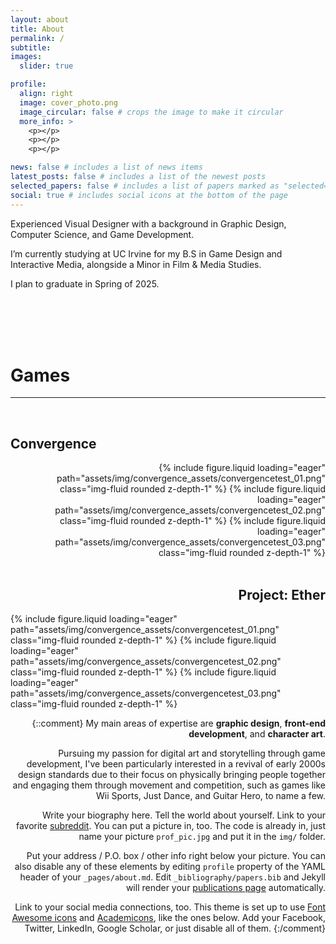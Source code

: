 ```yaml
---
layout: about
title: About
permalink: /
subtitle: 
images:
  slider: true

profile:
  align: right
  image: cover_photo.png
  image_circular: false # crops the image to make it circular
  more_info: >
    <p></p>
    <p></p>
    <p></p>

news: false # includes a list of news items
latest_posts: false # includes a list of the newest posts
selected_papers: false # includes a list of papers marked as "selected={true}"
social: true # includes social icons at the bottom of the page
---
```


Experienced Visual Designer with a background in Graphic Design, Computer Science, and Game Development.

I’m currently studying at UC Irvine for my B.S in Game Design and Interactive Media, alongside a Minor in Film & Media Studies. 

I plan to graduate in Spring of 2025.

<br><br><br><br>
<h1>Games</h1>
<hr>
<br>
<h2><strong>Convergence</strong></h2>
<swiper-container keyboard="true" navigation="true" pagination="true" pagination-clickable="true" pagination-dynamic-bullets="true" rewind="true" align="right">

  <swiper-slide>{% include figure.liquid loading="eager" path="assets/img/convergence_assets/convergencetest_01.png" class="img-fluid rounded z-depth-1" %}</swiper-slide>
  <swiper-slide>{% include figure.liquid loading="eager" path="assets/img/convergence_assets/convergencetest_02.png" class="img-fluid rounded z-depth-1" %}</swiper-slide>
  <swiper-slide>{% include figure.liquid loading="eager" path="assets/img/convergence_assets/convergencetest_03.png" class="img-fluid rounded z-depth-1" %}</swiper-slide>
</swiper-container>
<br>
<br>
<h2><strong>Project: Ether</strong></h2>
<swiper-container keyboard="true" navigation="true" pagination="true" pagination-clickable="true" pagination-dynamic-bullets="true" rewind="true" align="right">
  <swiper-slide>{% include figure.liquid loading="eager" path="assets/img/convergence_assets/convergencetest_01.png" class="img-fluid rounded z-depth-1" %}</swiper-slide>
  <swiper-slide>{% include figure.liquid loading="eager" path="assets/img/convergence_assets/convergencetest_02.png" class="img-fluid rounded z-depth-1" %}</swiper-slide>
  <swiper-slide>{% include figure.liquid loading="eager" path="assets/img/convergence_assets/convergencetest_03.png" class="img-fluid rounded z-depth-1" %}</swiper-slide>
</swiper-container>

{::comment}
My main areas of expertise are <strong>graphic design</strong>, <strong>front-end development</strong>, and <strong>character art</strong>.

Pursuing my passion for digital art and storytelling through game development, I've been particularly interested in a revival of early 2000s design standards due to their focus on physically bringing people together and engaging them through movement and competition, such as games like Wii Sports, Just Dance, and Guitar Hero, to name a few.

Write your biography here. Tell the world about yourself. Link to your favorite [subreddit](http://reddit.com). You can put a picture in, too. The code is already in, just name your picture `prof_pic.jpg` and put it in the `img/` folder.

Put your address / P.O. box / other info right below your picture. You can also disable any of these elements by editing `profile` property of the YAML header of your `_pages/about.md`. Edit `_bibliography/papers.bib` and Jekyll will render your [publications page](/al-folio/publications/) automatically.

Link to your social media connections, too. This theme is set up to use [Font Awesome icons](https://fontawesome.com/) and [Academicons](https://jpswalsh.github.io/academicons/), like the ones below. Add your Facebook, Twitter, LinkedIn, Google Scholar, or just disable all of them.
{:/comment}
